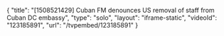 {
    "title": "[1508521429] Cuban FM denounces US removal of staff from Cuban DC embassy",
    "type": "solo",
    "layout": "iframe-static",
    "videoId": "123185891",
    "url": "\/tvpembed\/123185891"
}